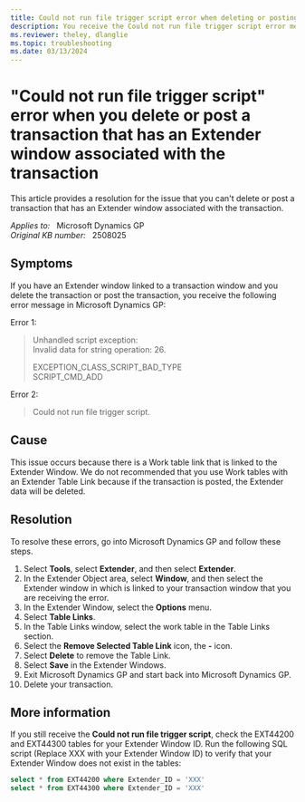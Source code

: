 ```yaml
---
title: Could not run file trigger script error when deleting or posting a transaction that has an Extender window associated with the transaction
description: You receive the Could not run file trigger script error message when you delete or post a transaction with an Extender window associated with the Microsoft Dynamics GP window, if you add a Work table as a Table Link to the Extender window. Provides a resolution.
ms.reviewer: theley, dlanglie
ms.topic: troubleshooting
ms.date: 03/13/2024
---
```

# "Could not run file trigger script" error when you delete or post a transaction that has an Extender window associated with the transaction

This article provides a resolution for the issue that you can't delete or post a transaction that has an Extender window associated with the transaction.

_Applies to:_ &nbsp; Microsoft Dynamics GP  
_Original KB number:_ &nbsp; 2508025

## Symptoms

If you have an Extender window linked to a transaction window and you delete the transaction or post the transaction, you receive the following error message in Microsoft Dynamics GP:

Error 1:

> Unhandled script exception:  
Invalid data for string operation: 26.
>
> EXCEPTION_CLASS_SCRIPT_BAD_TYPE  
SCRIPT_CMD_ADD

Error 2:

> Could not run file trigger script.

## Cause

This issue occurs because there is a Work table link that is linked to the Extender Window. We do not recommended that you use Work tables with an Extender Table Link because if the transaction is posted, the Extender data will be deleted.

## Resolution

To resolve these errors, go into Microsoft Dynamics GP and follow these steps.

1. Select **Tools**, select **Extender**, and then select **Extender**.
2. In the Extender Object area, select **Window**, and then select the Extender window in which is linked to your transaction window that you are receiving the error.
3. In the Extender Window, select the **Options** menu.
4. Select **Table Links**.
5. In the Table Links window, select the work table in the Table Links section.
6. Select the **Remove Selected Table Link** icon, the **-** icon.
7. Select **Delete** to remove the Table Link.
8. Select **Save** in the Extender Windows.
9. Exit Microsoft Dynamics GP and start back into Microsoft Dynamics GP.
10. Delete your transaction.

## More information

If you still receive the **Could not run file trigger script**, check the EXT44200 and EXT44300 tables for your Extender Window ID. Run the following SQL script (Replace XXX with your Extender Window ID) to verify that your Extender Window does not exist in the tables:

```sql
select * from EXT44200 where Extender_ID = 'XXX'
select * from EXT44300 where Extender_ID = 'XXX'
```
